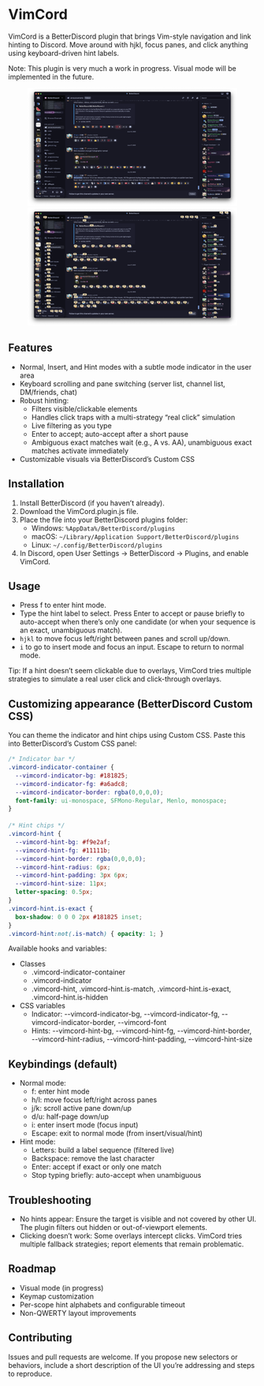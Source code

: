 # VimCord

VimCord is a BetterDiscord plugin that brings Vim-style navigation and link hinting to Discord. Move around with hjkl, focus panes, and click anything using keyboard-driven hint labels.

Note: This plugin is very much a work in progress. Visual mode will be implemented in the future.

<p align="center">
    <img src="media/image.png" width="426" height="240" alt="No hints"/>
    <img src="media/image(hints).png" width="426" height="240" alt="With Hints"/>
</p>

## Features

- Normal, Insert, and Hint modes with a subtle mode indicator in the user area
- Keyboard scrolling and pane switching (server list, channel list, DM/friends, chat)
- Robust hinting:
    - Filters visible/clickable elements
    - Handles click traps with a multi-strategy “real click” simulation
    - Live filtering as you type
    - Enter to accept; auto-accept after a short pause
    - Ambiguous exact matches wait (e.g., A vs. AA), unambiguous exact matches activate immediately
- Customizable visuals via BetterDiscord’s Custom CSS

## Installation

1. Install BetterDiscord (if you haven’t already).
2. Download the VimCord.plugin.js file.
3. Place the file into your BetterDiscord plugins folder:
    - Windows: `%AppData%/BetterDiscord/plugins`
    - macOS: `~/Library/Application Support/BetterDiscord/plugins`
    - Linux: `~/.config/BetterDiscord/plugins`
4. In Discord, open User Settings → BetterDiscord → Plugins, and enable VimCord.

## Usage

- Press f to enter hint mode.
- Type the hint label to select. Press Enter to accept or pause briefly to auto-accept when there’s only one candidate (or when your sequence is an exact, unambiguous match).
- `hjkl` to move focus left/right between panes and scroll up/down.
- `i` to go to insert mode and focus an input. Escape to return to normal mode.

Tip: If a hint doesn’t seem clickable due to overlays, VimCord tries multiple strategies to simulate a real user click and click-through overlays.

## Customizing appearance (BetterDiscord Custom CSS)

You can theme the indicator and hint chips using Custom CSS. Paste this into BetterDiscord’s Custom CSS panel:

```css
/* Indicator bar */
.vimcord-indicator-container {
  --vimcord-indicator-bg: #181825;
  --vimcord-indicator-fg: #a6adc8;
  --vimcord-indicator-border: rgba(0,0,0,0);
  font-family: ui-monospace, SFMono-Regular, Menlo, monospace;
}

/* Hint chips */
.vimcord-hint {
  --vimcord-hint-bg: #f9e2af;
  --vimcord-hint-fg: #11111b;
  --vimcord-hint-border: rgba(0,0,0,0);
  --vimcord-hint-radius: 6px;
  --vimcord-hint-padding: 3px 6px;
  --vimcord-hint-size: 11px;
  letter-spacing: 0.5px;
}
.vimcord-hint.is-exact {
  box-shadow: 0 0 0 2px #181825 inset;
}
.vimcord-hint:not(.is-match) { opacity: 1; }
```

Available hooks and variables:
- Classes
    - .vimcord-indicator-container
    - .vimcord-indicator
    - .vimcord-hint, .vimcord-hint.is-match, .vimcord-hint.is-exact, .vimcord-hint.is-hidden
- CSS variables
    - Indicator: --vimcord-indicator-bg, --vimcord-indicator-fg, --vimcord-indicator-border, --vimcord-font
    - Hints: --vimcord-hint-bg, --vimcord-hint-fg, --vimcord-hint-border, --vimcord-hint-radius, --vimcord-hint-padding, --vimcord-hint-size

## Keybindings (default)

- Normal mode:
    - f: enter hint mode
    - h/l: move focus left/right across panes
    - j/k: scroll active pane down/up
    - d/u: half-page down/up
    - i: enter insert mode (focus input)
    - Escape: exit to normal mode (from insert/visual/hint)
- Hint mode:
    - Letters: build a label sequence (filtered live)
    - Backspace: remove the last character
    - Enter: accept if exact or only one match
    - Stop typing briefly: auto-accept when unambiguous

## Troubleshooting

- No hints appear: Ensure the target is visible and not covered by other UI. The plugin filters out hidden or out-of-viewport elements.
- Clicking doesn’t work: Some overlays intercept clicks. VimCord tries multiple fallback strategies; report elements that remain problematic.

## Roadmap

- Visual mode (in progress)
- Keymap customization
- Per-scope hint alphabets and configurable timeout
- Non-QWERTY layout improvements

## Contributing

Issues and pull requests are welcome. If you propose new selectors or behaviors, include a short description of the UI you’re addressing and steps to reproduce.
